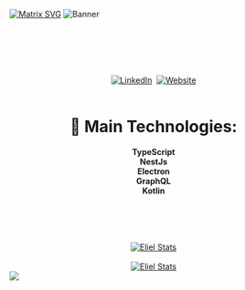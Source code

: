[![Matrix SVG](https://raw.githubusercontent.com/rodrigograca31/rodrigograca31/master/matrix.svg)](https://www.youtube.com/watch?v=SDkAGkd4NLc)
![Banner](https://elielgaspar.xyz/MyBanner.jpg)

<br>
<br>
<br>
<br>

<div align="center">
<br>
<a href="https://www.linkedin.com/in/eliel-michelmann-gaspar-5374a2195/"><img src="https://img.shields.io/badge/linkedin-%230077B5.svg?&style=for-the-badge&logo=linkedin&logoColor=white" alt="LinkedIn" /></a>&nbsp;
<a href="https://elielgaspar.xyz"><img alt="Website" src="https://img.shields.io/website?style=for-the-badge&up_message=portfolio&url=https%3A%2F%2Fkkvanonymous.github.io%2F"></a>
</div>

<br>

<div align="center">

  # 🔧 Main Technologies:
  <strong>TypeScript</strong>
  <br />
  <strong>NestJs</strong>
  <br />
  <strong>Electron</strong>
  <br />
  <strong>GraphQL</strong>
  <br />
  <strong>Kotlin</strong>  
</div>



<br>
<br>
<br>
<br>



<div align="center">
<a href=""><img src="https://github-readme-stats.vercel.app/api/top-langs/?username=griffan113&theme=dark" alt="Eliel Stats" /></a>
</div>
<br />
<div align="center">
<a href=""><img src="https://github-readme-streak-stats.herokuapp.com/?user=griffan113&theme=dark" alt="Eliel Stats" /></a>
</div>


<img src="https://github.com/punitkmryh/punitkmryh/blob/master/wave.svg" />
